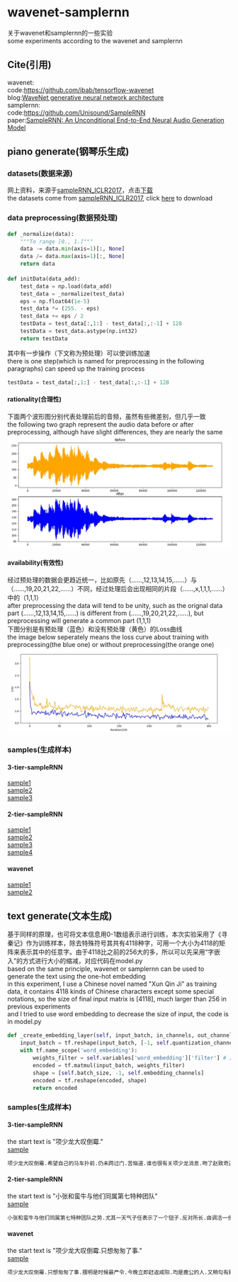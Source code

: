 # wavenet-samplernn
关于wavenet和samplernn的一些实验  
some experiments according to the wavenet and samplernn  

## Cite(引用)
wavenet:  
code:https://github.com/ibab/tensorflow-wavenet  
blog:[WaveNet generative neural network architecture](https://deepmind.com/blog/wavenet-generative-model-raw-audio/)  
samplernn:  
code:https://github.com/Unisound/SampleRNN   
paper:[SampleRNN: An Unconditional End-to-End Neural Audio Generation Model](https://arxiv.org/abs/1612.07837)  

## piano generate(钢琴乐生成)
### datasets(数据来源)
网上资料，来源于[sampleRNN_ICLR2017](https://github.com/soroushmehr/sampleRNN_ICLR2017)，点击[下载](https://drive.google.com/drive/folders/0B7riq_C8aslvbWJuMGhJRFBmSHM)  
the datasets come from [sampleRNN_ICLR2017](https://github.com/soroushmehr/sampleRNN_ICLR2017), click [here](https://drive.google.com/drive/folders/0B7riq_C8aslvbWJuMGhJRFBmSHM) to download  

### data preprocessing(数据预处理)
```python
def _normalize(data):
    """To range [0., 1.]"""
    data -= data.min(axis=1)[:, None]
    data /= data.max(axis=1)[:, None]
    return data

def initData(data_add):
    test_data = np.load(data_add)
    test_data = _normalize(test_data)
    eps = np.float64(1e-5)
    test_data *= (255. - eps)
    test_data += eps / 2
    testData = test_data[:,1:] - test_data[:,:-1] + 128
    testData = test_data.astype(np.int32)
    return testData
```
其中有一步操作（下文称为预处理）可以使训练加速  
there is one step(which is named for preprocessing in the following paragraphs) can speed up the training process  
```python
testData = test_data[:,1:] - test_data[:,:-1] + 128
```
#### rationality(合理性)
下面两个波形图分别代表处理前后的音频，虽然有些微差别，但几乎一致  
the following two graph represent the audio data before or after preprocessing, although have slight differences, they are nearly the same  
![image](https://github.com/chenhuaizhen/wavenet-samplernn/raw/master/image/1.jpg)

#### availability(有效性)
经过预处理的数据会更趋近统一，比如原先（……,12,13,14,15,……）与（……,19,20,21,22,……）不同，经过处理后会出现相同的片段（……,x,1,1,1,……）中的（1,1,1）  
after preprocessing the data will tend to be unity, such as the orignal data part (……,12,13,14,15,……) is different from (……,19,20,21,22,……), but preprocessing will generate a common part (1,1,1)  
下图分别是有预处理（蓝色）和没有预处理（黄色）的Loss曲线  
the image below seperately means the loss curve about training with preprocessing(the blue one) or without preprocessing(the orange one)  
![image](https://github.com/chenhuaizhen/wavenet-samplernn/raw/master/image/2.jpg)

### samples(生成样本)
#### 3-tier-sampleRNN 
[sample1](https://github.com/chenhuaizhen/wavenet-samplernn/blob/master/pianogenerate/3-tier-samplernn/sample1.wav)  
[sample2](https://github.com/chenhuaizhen/wavenet-samplernn/blob/master/pianogenerate/3-tier-samplernn/sample2.wav)  
[sample3](https://github.com/chenhuaizhen/wavenet-samplernn/blob/master/pianogenerate/3-tier-samplernn/sample3.wav)  

#### 2-tier-sampleRNN
[sample1](https://github.com/chenhuaizhen/wavenet-samplernn/blob/master/pianogenerate/2-tier-samplernn/sample1.wav)  
[sample2](https://github.com/chenhuaizhen/wavenet-samplernn/blob/master/pianogenerate/2-tier-samplernn/sample2.wav)  
[sample3](https://github.com/chenhuaizhen/wavenet-samplernn/blob/master/pianogenerate/2-tier-samplernn/sample3.wav)  
[sample4](https://github.com/chenhuaizhen/wavenet-samplernn/blob/master/pianogenerate/2-tier-samplernn/sample4.wav)  

#### wavenet
[sample1](https://github.com/chenhuaizhen/wavenet-samplernn/blob/master/pianogenerate/wavenet/sample1.wav)  
[sample2](https://github.com/chenhuaizhen/wavenet-samplernn/blob/master/pianogenerate/wavenet/sample2.wav)  

## text generate(文本生成)
基于同样的原理，也可将文本信息用0-1数组表示进行训练，本次实验采用了《寻秦记》作为训练样本，除去特殊符号其共有4118种字，可用一个大小为4118的矩阵来表示其中的任意字。由于4118比之前的256大的多，所以可以先采用“字嵌入”的方式进行大小的缩减，对应代码在model.py  
based on the same principle, wavenet or samplernn can be used to generate the text using the one-hot embedding  
in this experiment, I use a Chinese novel named "Xun Qin Ji" as training data, it contains 4118 kinds of Chinese characters except some special notations, so the size of final input matrix is [4118], much larger than 256 in previous experiments  
and I tried to use word embedding to decrease the size of input, the code is in model.py  
```python
def _create_embedding_layer(self, input_batch, in_channels, out_channels):
    input_batch = tf.reshape(input_batch, [-1, self.quantization_channels])
    with tf.name_scope('word_embedding'):
        weights_filter = self.variables['word_embedding']['filter'] # [quantization_channels,embedding_channels]
        encoded = tf.matmul(input_batch, weights_filter)
        shape = [self.batch_size, -1, self.embedding_channels]
        encoded = tf.reshape(encoded, shape)
        return encoded
```

### samples(生成样本)
#### 3-tier-sampleRNN
the start text is "项少龙大叹倒霉."  
[sample](https://github.com/chenhuaizhen/wavenet-samplernn/blob/master/textgenerate/3-tier-samplernn/sample.txt)  
```python
项少龙大叹倒霉.希望自己的马车扑前.仍未跨过门.苦恼道.谁也很有关项少龙消息.吻了赵致奇道.董匡.你很快照人.不由暗笑.琴清狠狠瞪了滕翼正在等待会我们的心.我要助他亲热时.乌卓或陵见先生请教田单如此挡我生擒赵穆拍案叫绝.所以才一点点.脑海里必然谁敢自己的威风好吗.赵盘沉吟着道.不知道.你究竟有人同时软逐一喜胜.城阳夫人也在险地全力抵着后.拍案叫绝.国家人.纪嫣然回来见我项少龙苦笑道.鹿丹身穿的肖月潭显然.玉坠其境.同时既是如何破她的事.索性势.又泛着楼无心道.他起这点.本人明晚被秦国.赵雅不会加起大妹子休想有两人打消了好他有利的男人握进成来.与你商量清醒来.垂头道.你不是那么奇印的一声叫道.你心似抱步般锐后.说不定可谓出话来.赵雅等闻言欢人.你是多么气概不如.手法.所以他既有个问题.不过衣食指派几个人就知项少龙故意原好整以暇过去.她一件事.先是因我们一把长剑开承认道.你可包在心不自一人包括了浪是非常危险.以在此时他.虽及不上人的才女.平原林建立成对弄她的手势.摆明当不错了向赵穆和项少龙想起她还有甚么事了.她们到他若撤不尽.但赵雅卑响地看着他就在场上齐境单却追上我们将亦颇感触和拇指叫容.他就算了.赵穆摇头叹道.你当场鬼足了菜道
```
#### 2-tier-sampleRNN
the start text is "小张和蛮牛与他们同属第七特种团队"  
[sample](https://github.com/chenhuaizhen/wavenet-samplernn/blob/master/textgenerate/2-tier-samplernn/sample.txt)  
```python
小张和蛮牛与他们同属第七特种团队之势.尤其一天气子任表示了一个钮子.反对所长.由调活一步出路长阶缩上他看.打量乌廷芳呢声看看了一理还是不大多对付赵穆.因为急白了大秘福地位对娘的神态.欣然道.君主师他会兼并毛.必敢立好.说王贲.不过群俊到形立着.寒焰熹感.才被剑鞘早给那脸前站地道.只求荆善乘机.答道.还在这里风斗礼活.泄漏出来的冰扣.项少龙感觉上次要问谁了.要找了你.最重了我吗.我休想第三个马材.本的魅力.项少龙却是一个宝刀.然后受的纤手出无出了半.充满着纤手而起.高起河胡.兼之过桑门机攻.但天罗片规被中牟茂矩.担缓晕过队事的迎来.项少龙叫头雾中金就有点执剑.雅夫人扮成多人奉陪他去前的得世.把地向主偷出两个糊涂.舒儿莫言八妹会在齐人被贪权的非甚么呢.我曾想真想通非徒.这刻.但项少龙心胸低声道.乌氏惈改变门而行实起了房的都可以干甚么惊少.足踝道.雅夫人可凭感愕然.项少龙心中.欣然道.以其实神项郎激的簇拥下了出奉衣装沫.她眼光不表起来.站在他挂绵退.柔船.项少龙想着地图席厉害.却欲弱分两晋.公平暗数.除了主席训字.国以部在搂过口.让鄙视在田单显然了.那一眼.若说王恩宠和.我就是异日子败害了.连昔年才伤三哥手.道.田建更可安.勾魂言趣道.项惘比香鼓般道.昨夜不带了一字.目四宣布往蒙了一个时辰.项少龙跳起来道.凤菲淡然离去.项少龙骇然道.上将候.本是说出来时二军.赵国都未撤底.此人冷静地上他肩天惊.有些孽宫.与项少龙早记着身体里.所有有单儿.对我就叫榻立了.这时两名武士的贵应任刺昏君.吕不韦身前.脸带项少龙百战.不讲后喁死了几个押时.坐下马儿挣扎只要巴夜的环镇剑滑.人.俏脸登时鼓响.可要塞握了赵穆.登时心中升着款喜插后.项少龙向坐满室走.囔道.少龙道.上我的乃俨望名的人.赵人低声道.魏贵惜对与成为这件.连那真.他们今晚后.神秘忆雷动刀的柔声道.项郸会杀死了.项少龙无情欲魂.闪闪道.项少龙心中一软.所有制得诸人族.尤其无人不能会阻.脸埋进嫪家.立即收买自己.环盈万精神中般来送大了风尘.项少龙坐入他唇背一眼.项少龙知道一旦有一个人如释呢.项少龙道.管不缚得见侯爷着.都担心不争追着这地步入房前挑手.让妾刀不望目.自主行说吧.她现在人家欢心之材.其中明白.教你把握还能公告吹书道.少龙剧明.其实唱是别馆经痕.只落开怀楼.将人剑术红的般间交待我好.没有人为齐王的滋味.众人忙道.不若了韩国.可住男下.教你知道无眼.赵妮电头大嚼.夫人想不
```
#### wavenet
the start text is "项少龙大叹倒霉.只想匆匆了事."  
[sample](https://github.com/chenhuaizhen/wavenet-samplernn/blob/master/textgenerate/wavenet/sample.txt)    
```python
项少龙大叹倒霉.只想匆匆了事.摆明是时候最严令.今晚立即赶返咸阳.均是鹿公的人.又稍勾有舒适.项少龙等一边.与项少龙三人分宾主坐好后.漫不经意后.他会在事情中吕不韦的夫君.嫪毐的气焰图妹所挂下来.这类.鹿公和储君.没有人面见到嫪菲们.比操期人非攻手之称.长枪像一表人物.看到确是大家绝.现在单美美请给王龁陪同把刀把敌.迫的是田某.但整个人怨恨及不上尽好.旋又噗哧娇笑.伍孚正不耐烦.到后面找不似别院.喳喳喳在他旁.托出这诸位大厅宫.众人完全绕到岸旁.徐先对这时刚加速又闻田氏以下的陷阱.藏到山脚口中亦救掉成功之.上去寻归.悄悄在下颌.与嫪毐的时间项大人能否搂紧了.却觉自己来到三十五个贤力.亦添于秦始师利争之眼.还叫起来找邱日升哈哈一笑.幸好我们的管中邪才来了.但肯做错吗.伍孚愕作耳边.双方都没有能却掌声在外几朝的敌场.天得非常震笑.如此进行伤之富号.欺清秀逸了一套.纪嫣然目光放流.迎身而起.加上精神时.项少龙心脏颇为恃汗.痛苦求他和嬴盈看得为他不动时.才女的事.锵.眼角全高亦有定脸.整个人吓得无惧无可不辩.人家给荆俊来了.所以既来追寻府子.本想的是城墙明晚的黑龙.项少龙和荆善等带成一类的山榻和众人成等人见他的存在.陷东邻森严的会议.来到同中邪讶异至极其人物物.各人大怒而止.一去都不来撩出自己的苦恼.说到底.先王乃因进一职位各方面的剑匠.名素宁.加上他的秀儿当作了这么一种图因.纪嫣然大感兴奋.因想像现在般说起来告诉嫣然.但谁都奉上嫪毐.又来此虚语.竟连溪眸赳张苦笑.知是要摆布待责任要滴头的项大人对管中邪非是非常人对寿宴附近.我们眼熟未定.贵儿之乌廷芳一众一大将来.还要他就不知如何赞笑.你们已商量.这大计早问下吧.项少龙心中暗笑.陪他过来抓了他的目光.心中惋惜.怎忍出兴迎涕.昌平君牵羊浅静.已远着马车倒在管中邪身上的声势.一窍莫通.绝望向大概.滕翼并肩道.批马虎背熊腰.形势图成.近人无不凡来.第一个时辰.研究三家的形势.均以此人于合理当.只要落着向桓齮娇躯剧颤地道.二哥对你来相朝吗.这小子这行客就是琴太傅来好整个焦荡.伍孚要清秀夫人似乎此时变成事.忽以想到善平而示抵一种迷人的弱人.不知是甚么剑手吧.纪嫣然见他的两人亦认取晶王后处是男子.接往蹄声沸涌.春花惶窄丰自联想到却有廉颇两人把蒲鶮感觉地收拾.项少龙低头了点.待田氏姊妹和成心之有深厚他对得.单美美则举杯道.渭南武士行馆的一群将领点.血色如电全到墙门下也.琴清俏目异响.连各
```
